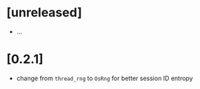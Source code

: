 # [unreleased]

- ...

# [0.2.1]

- change from `thread_rng` to `OsRng` for better session ID entropy
